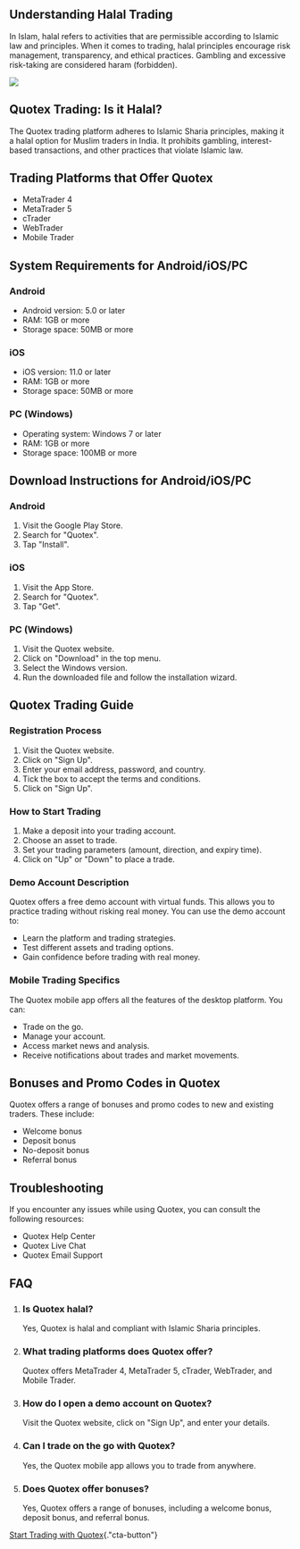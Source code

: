 ## Understanding Halal Trading

In Islam, halal refers to activities that are permissible according to
Islamic law and principles. When it comes to trading, halal principles
encourage risk management, transparency, and ethical practices. Gambling
and excessive risk-taking are considered haram (forbidden).

[![](https://static.quotex.io/files/4_en/300_250.jpg)](https://traff.sbs/brokerqxlid)

## Quotex Trading: Is it Halal?

The Quotex trading platform adheres to Islamic Sharia principles, making
it a halal option for Muslim traders in India. It prohibits gambling,
interest-based transactions, and other practices that violate Islamic
law.

## Trading Platforms that Offer Quotex

-   MetaTrader 4
-   MetaTrader 5
-   cTrader
-   WebTrader
-   Mobile Trader

## System Requirements for Android/iOS/PC

### Android

-   Android version: 5.0 or later
-   RAM: 1GB or more
-   Storage space: 50MB or more

### iOS

-   iOS version: 11.0 or later
-   RAM: 1GB or more
-   Storage space: 50MB or more

### PC (Windows)

-   Operating system: Windows 7 or later
-   RAM: 1GB or more
-   Storage space: 100MB or more

## Download Instructions for Android/iOS/PC

### Android

1.  Visit the Google Play Store.
2.  Search for "Quotex".
3.  Tap "Install".

### iOS

1.  Visit the App Store.
2.  Search for "Quotex".
3.  Tap "Get".

### PC (Windows)

1.  Visit the Quotex website.
2.  Click on "Download" in the top menu.
3.  Select the Windows version.
4.  Run the downloaded file and follow the installation wizard.

## Quotex Trading Guide

### Registration Process

1.  Visit the Quotex website.
2.  Click on "Sign Up".
3.  Enter your email address, password, and country.
4.  Tick the box to accept the terms and conditions.
5.  Click on "Sign Up".

### How to Start Trading

1.  Make a deposit into your trading account.
2.  Choose an asset to trade.
3.  Set your trading parameters (amount, direction, and expiry time).
4.  Click on "Up" or "Down" to place a trade.

### Demo Account Description

Quotex offers a free demo account with virtual funds. This allows you to
practice trading without risking real money. You can use the demo
account to:

-   Learn the platform and trading strategies.
-   Test different assets and trading options.
-   Gain confidence before trading with real money.

### Mobile Trading Specifics

The Quotex mobile app offers all the features of the desktop platform.
You can:

-   Trade on the go.
-   Manage your account.
-   Access market news and analysis.
-   Receive notifications about trades and market movements.

## Bonuses and Promo Codes in Quotex

Quotex offers a range of bonuses and promo codes to new and existing
traders. These include:

-   Welcome bonus
-   Deposit bonus
-   No-deposit bonus
-   Referral bonus

## Troubleshooting

If you encounter any issues while using Quotex, you can consult the
following resources:

-   Quotex Help Center
-   Quotex Live Chat
-   Quotex Email Support

## FAQ

1.  ### Is Quotex halal?

    Yes, Quotex is halal and compliant with Islamic Sharia principles.

2.  ### What trading platforms does Quotex offer?

    Quotex offers MetaTrader 4, MetaTrader 5, cTrader, WebTrader, and
    Mobile Trader.

3.  ### How do I open a demo account on Quotex?

    Visit the Quotex website, click on "Sign Up", and enter your
    details.

4.  ### Can I trade on the go with Quotex?

    Yes, the Quotex mobile app allows you to trade from anywhere.

5.  ### Does Quotex offer bonuses?

    Yes, Quotex offers a range of bonuses, including a welcome bonus,
    deposit bonus, and referral bonus.

[Start Trading with
Quotex](\%22https://broker-qx.pro/sign-up/?lid=1102511\%22){."cta-button"}

